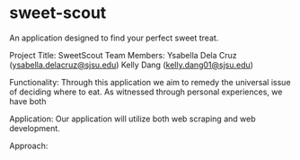 # sweet-scout
An application designed to find your perfect sweet treat.

Project Title: SweetScout
Team Members: 
  Ysabella Dela Cruz (ysabella.delacruz@sjsu.edu)
  Kelly Dang (kelly.dang01@sjsu.edu)

Functionality:
  Through this application we aim to remedy the universal issue of deciding where to eat. As witnessed through personal experiences, we have both 

Application: 
  Our application will utilize both web scraping and web development. 

Approach:
  
